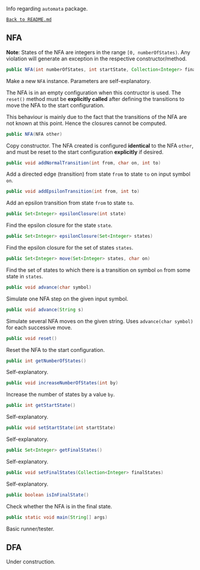 Info regarding `automata` package.

[`Back to README.md`](../README.md)

## NFA

**Note**: States of the NFA are integers in the range `[0, numberOfStates)`. Any violation will generate an exception in the respective constructor/method.

```java
public NFA(int numberOfStates, int startState, Collection<Integer> finalStates)
```

Make a new `NFA` instance. Parameters are self-explanatory.

The NFA is in an empty configuration when this contructor is used. The `reset()` method must be **explicitly called** after defining the transitions to move the NFA to the start configuration. 

This behaviour is mainly due to the fact that the transitions of the NFA are not known at this point. Hence the closures cannot be computed.

```java
public NFA(NFA other)
```

Copy constructor. The NFA created is configured **identical** to the NFA `other`, and must be reset to the start configuration **explicitly** if desired.

```java
public void addNormalTransition(int from, char on, int to)
```

Add a directed edge (transition) from state `from` to state `to` on input symbol `on`.

```java
public void addEpsilonTransition(int from, int to)
```

Add an epsilon transition from state `from` to state `to`.

```java
public Set<Integer> epsilonClosure(int state)
```

Find the epsilon closure for the state `state`.

```java
public Set<Integer> epsilonClosure(Set<Integer> states)
```

Find the epsilon closure for the set of states `states`.

```java
public Set<Integer> move(Set<Integer> states, char on)
```

Find the set of states to which there is a transition on symbol `on` from some state in `states`.

```java
public void advance(char symbol)
```

Simulate one NFA step on the given input symbol.

```java
public void advance(String s)
```

Simulate several NFA moves on the given string. Uses `advance(char symbol)` for each successive move.

```java
public void reset()
```

Reset the NFA to the start configuration.

```java
public int getNumberOfStates()
```

Self-explanatory.

```java
public void increaseNumberOfStates(int by)
```

Increase the number of states by a value `by`.

```java
public int getStartState()
```

Self-explanatory.

```java
public void setStartState(int startState)
```

Self-explanatory.

```java
public Set<Integer> getFinalStates()
```

Self-explanatory.

```java
public void setFinalStates(Collection<Integer> finalStates)
```

Self-explanatory.

```java
public boolean isInFinalState()
```

Check whether the NFA is in the final state.

```java
public static void main(String[] args)
```

Basic runner/tester.

## DFA

Under construction.
